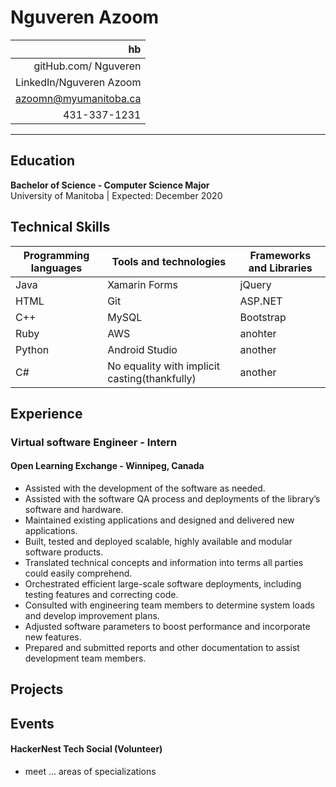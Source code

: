 

# **Nguveren Azoom**  
|hb
| -------------: |
|gitHub.com/ Nguveren|
| LinkedIn/Nguveren Azoom|
| azoomn@myumanitoba.ca  |
| 431-337-1231           ||
---




## **Education**  
**Bachelor of Science - Computer Science Major**  
University of Manitoba | Expected: December 2020  
## **Technical Skills**
|Programming languages|Tools and technologies    | Frameworks and Libraries|  
| ---|---|---|  
|          Java        | Xamarin Forms         | jQuery |  
| HTML| Git      |              ASP.NET       |  
| C++ | MySQL                         | Bootstrap |  
| Ruby                | AWS                       | anohter|  
| Python              |  Android Studio                          | another |  
| C#                  | No equality with implicit casting(thankfully) |another |



## **Experience**  
### Virtual software Engineer - Intern
#### Open Learning Exchange - Winnipeg, Canada
* Assisted with the development of the software as needed.
* Assisted with the software QA process and deployments of the library’s software and hardware.  
* Maintained existing applications and designed and delivered new applications.
* Built, tested and deployed scalable, highly available and modular software products.
* Translated technical concepts and information into terms all parties could easily comprehend.
* Orchestrated efficient large-scale software deployments, including testing features and correcting code.
* Consulted with engineering team members to determine system loads and develop improvement plans.
* Adjusted software parameters to boost performance and incorporate new features.
* Prepared and submitted reports and other documentation to assist development team members.

## **Projects**

## **Events**
#### HackerNest Tech Social (Volunteer)
 * meet ... areas of specializations
